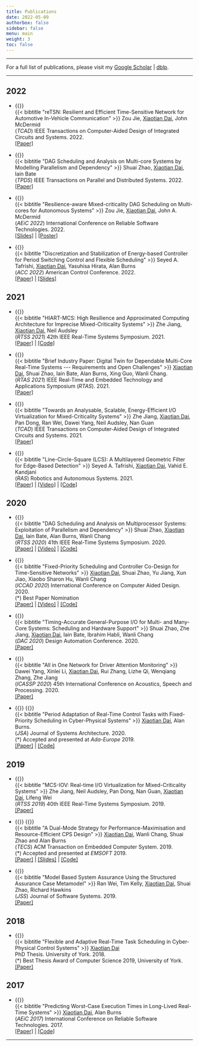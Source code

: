```yaml
---
title: Publications
date: 2022-05-09
authorbox: false
sidebar: false
menu: main
weight: 3
toc: false
---
```


---

For a full list of publications, please visit my [Google Scholar](https://scholar.google.co.uk/citations?hl=en&user=G7dzNUkAAAAJ&view_op=list_works&sortby=pubdate) | [dblp](https://dblp.org/pid/199/5323.html).

---

## 2022
- {{<tag-journal>}} <br>
    {{< bibtitle "reTSN: Resilient and Efficient Time-Sensitive Network for Automotive In-Vehicle Communication" >}}
    Zou Jie, <u>Xiaotian Dai</u>, John McDermid <br> 
    (*TCAD*) IEEE Transactions on Computer-Aided Design of Integrated Circuits and Systems. 2022. <br>
    [\[Paper\]](https://ieeexplore.ieee.org/document/9826899)    
    
    
- {{<tag-journal>}} <br>
    {{< bibtitle "DAG Scheduling and Analysis on Multi-core Systems by Modelling Parallelism and Dependency" >}}
    Shuai Zhao, <u>Xiaotian Dai</u>, Iain Bate <br>
    (*TPDS*) IEEE Transactions on Parallel and Distributed Systems. 2022. <br>
    [\[Paper\]](https://eprints.whiterose.ac.uk/187710/1/Zhao_2022_Dag_scheduling_and_analysis_on_mult.pdf)

- {{<tag-workshop>}} <br>
    {{< bibtitle "Resilience-aware Mixed-criticality DAG Scheduling on Multi-cores for Autonomous Systems" >}}
    Zou Jie, <u>Xiaotian Dai</u>, John A. McDermid <br>
     (*AEiC 2022*) International Conference on Reliable Software Technologies. 2022.<br>
     [\[Slides\]](../files/Ada22-presentation.pdf) | [\[Poster\]](../files/Ada22-Poster_v2.pdf)
     

- {{<tag-conference>}} <br>
    {{< bibtitle "Discretization and Stabilization of Energy-based Controller for Period Switching Control and Flexible Scheduling" >}}
    Seyed A. Tafrishi, <u>Xiaotian Dai</u>, Yasuhisa Hirata, Alan Burns <br>
    (*ACC 2022*) American Control Conference. 2022. <br>
    [\[Paper\]](https://arxiv.org/pdf/2206.05994.pdf) | [\[Slides\]](../files/ACC2022_Presentation.pdf)

## 2021
- {{<tag-conference>}} <br>
    {{< bibtitle "HIART-MCS: High Resilience and Approximated Computing Architecture for Imprecise Mixed-Criticality Systems" >}}
    Zhe Jiang, <u>Xiaotian Dai</u>, Neil Audsley <br>
    (*RTSS 2021*) 42th IEEE Real-Time Systems Symposium. 2021. <br>
    [\[Paper\]](https://ieeexplore.ieee.org/abstract/document/9622396) | [\[Code\]](https://github.com/automaticdai/research-mcs-ap-analysis)

- {{<tag-conference>}} <br>
    {{< bibtitle "Brief Industry Paper: Digital Twin for Dependable Multi-Core Real-Time Systems --- Requirements and Open Challenges" >}}
    <u>Xiaotian Dai</u>, Shuai Zhao, Iain Bate, Alan Burns, Xing Guo, Wanli Chang. <br>
    (*RTAS 2021*) IEEE Real-Time and Embedded Technology and Applications Symposium (*RTAS*). 2021.<br>
    [\[Paper\]](https://eprints.whiterose.ac.uk/175031/1/RTAS_21_Digital_Twin.pdf) <br>
    
- {{<tag-journal>}} <br> 
    {{< bibtitle "Towards an Analysable, Scalable, Energy-Efficient I/O Virtualization for Mixed-Criticality Systems" >}}
    Zhe Jiang, <u>Xiaotian Dai</u>, Pan Dong, Ran Wei, Dawei Yang, Neil Audsley, Nan Guan <br> 
    (*TCAD*) IEEE Transactions on Computer-Aided Design of Integrated Circuits and Systems. 2021. <br>
    [\[Paper\]](https://ieeexplore.ieee.org/document/9354856)

- {{<tag-journal>}} <br>
    {{< bibtitle "Line-Circle-Square (LCS): A Multilayered Geometric Filter for Edge-Based Detection" >}}
    Seyed A. Tafrishi, <u>Xiaotian Dai</u>, Vahid E. Kandjani <br>
    (*RAS*) Robotics and Autonomous Systems. 2021.<br>
    [\[Paper\]](https://arxiv.org/pdf/2008.09315.pdf) | [\[Video\]](https://www.youtube.com/watch?v=hh6B4aF7jDI) | [\[Code\]](https://github.com/SeyedAmirTafrishi/LCS_Filter)

## 2020
- {{<tag-conference>}} <br> 
    {{< bibtitle "DAG Scheduling and Analysis on Multiprocessor Systems: Exploitation of Parallelism and Dependency" >}}
    Shuai Zhao, <u>Xiaotian Dai</u>, Iain Bate, Alan Burns, Wanli Chang <br> 
    (*RTSS 2020*) 41th IEEE Real-Time Systems Symposium. 2020.<br> 
    [\[Paper\]](http://eprints.whiterose.ac.uk/167629/1/rtss2020_dag.pdf) | [\[Video\]](https://www.youtube.com/watch?v=DriyJdDGtNc) | [\[Code\]](https://github.com/automaticdai/research-dag-scheduling-analysis)
    
- {{<tag-conference>}} <br> 
    {{< bibtitle "Fixed-Priority Scheduling and Controller Co-Design for Time-Sensitive Networks" >}}
    <u>Xiaotian Dai</u>, Shuai Zhao, Yu Jiang, Xun Jiao, Xiaobo Sharon Hu, Wanli Chang <br> 
    (*ICCAD 2020*) International Conference on Computer Aided Design. 2020. <br> 
    (*) Best Paper Nomination<br>
    [\[Paper\]](http://eprints.whiterose.ac.uk/164756/1/ICCAD_2020_TSN_FPS.pdf) | [\[Video\]](https://www.youtube.com/watch?v=fPSlHvK1NGc) | [\[Code\]](https://github.com/automaticdai/research-sched-tsn)
    
- {{<tag-conference>}} <br> 
    {{< bibtitle "Timing-Accurate General-Purpose I/O for Multi- and Many-Core Systems: Scheduling and Hardware Support" >}}
    Shuai Zhao, Zhe Jiang, <u>Xiaotian Dai</u>, Iain Bate, Ibrahim Habli, Wanli Chang <br> 
    (*DAC 2020*) Design Automation Conference. 2020.<br>
    [\[Paper\]](http://eprints.whiterose.ac.uk/158882/1/PID6411059.pdf) <br> 
    
- {{<tag-conference>}} <br> 
    {{< bibtitle "All in One Network for Driver Attention Monitoring" >}}
    Dawei Yang, Xinlei Li, <u>Xiaotian Dai</u>, Rui Zhang, Lizhe Qi, Wenqiang Zhang, Zhe Jiang <br>
    (*ICASSP 2020*) 45th International Conference on Acoustics, Speech and Processing. 2020.<br>
    [\[Paper\]](http://eprints.whiterose.ac.uk/158675/) <br> 
    
- {{<tag-journal>}} {{<tag-conference>}} <br> 
    {{< bibtitle "Period Adaptation of Real-Time Control Tasks with Fixed-Priority Scheduling in Cyber-Physical Systems" >}}
    <u>Xiaotian Dai</u>, Alan Burns. <br>
    (*JSA*) Journal of Systems Architecture. 2020.  <br> 
    (*) Accepted and presented at *Ada-Europe* 2019. <br>
    [\[Paper\]](https://doi.org/10.1016/j.sysarc.2019.101691) | [\[Code\]](https://github.com/automaticdai/research-period-adaptation)
    
## 2019
- {{<tag-conference>}} <br> 
    {{< bibtitle "MCS-IOV: Real-time I/O Virtualization for Mixed-Criticality Systems" >}}
    Zhe Jiang, Neil Audsley, Pan Dong, Nan Guan, <u>Xiaotian Dai</u>, Lifeng Wei <br> 
    (*RTSS 2019*) 40th IEEE Real-Time Systems Symposium. 2019.<br>
    [\[Paper\]](https://ieeexplore.ieee.org/abstract/document/9052193) <br> 
    
- {{<tag-journal>}} {{<tag-conference>}}<br> 
    {{< bibtitle "A Dual-Mode Strategy for Performance-Maximisation and Resource-Efficient CPS Design" >}}
    <u>Xiaotian Dai</u>, Wanli Chang, Shuai Zhao and Alan Burns <br> 
    (*TECS*) ACM Transaction on Embedded Computer System. 2019. <br>
    (*) Accepted and presented at *EMSOFT* 2019.<br> 
    [\[Paper\]](https://dl.acm.org/citation.cfm?id=3358213) | [\[Slides\]](../files/ppt_emsoft_2019_dual_period_v3_rev1.pdf) | [\[Code\]](https://github.com/automaticdai/research-dual-period)
     
- {{<tag-journal>}} <br> 
    {{< bibtitle "Model Based System Assurance Using the Structured Assurance Case Metamodel" >}}
    Ran Wei, Tim Kelly, <u>Xiaotian Dai</u>, Shuai Zhao, Richard Hawkins <br> 
    (*JSS*) Journal of Software Systems. 2019. <br>
    [\[Paper\]](https://www.sciencedirect.com/science/article/pii/S0164121219301062?via%3Dihub) <br> 
    
## 2018
- {{<tag-thesis>}} <br> 
    {{< bibtitle "Flexible and Adaptive Real-Time Task Scheduling in Cyber-Physical Control Systems" >}}
    <u>Xiaotian Dai</u> <br> 
    PhD Thesis. University of York. 2018. <br> 
    (*) Best Thesis Award of Computer Science 2019, University of York.<br> 
    [\[Paper\]](http://etheses.whiterose.ac.uk/23950/) 

## 2017
- {{<tag-conference>}} <br> 
    {{< bibtitle "Predicting Worst-Case Execution Times in Long-Lived Real-Time Systems" >}}
    <u>Xiaotian Dai</u>, Alan Burns<br> 
    (*AEiC 2017*) International Conference on Reliable Software Technologies. 2017.<br> 
    [\[Paper\]](https://link.springer.com/chapter/10.1007%2F978-3-319-60588-3_6) | [\[Code\]](https://github.com/automaticdai/research-wcet-trend-analysis)

---
